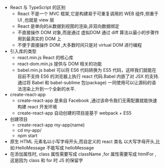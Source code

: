 <script src="https://cdn.bootcss.com/react/15.4.2/react.min.js"></script>
<script src="https://cdn.bootcss.com/react/15.4.2/react-dom.min.js"></script>
<script src="https://cdn.bootcss.com/babel-standalone/6.22.1/babel.min.js"></script>


* React 与 TypeScript 的区别
    * React 不是一个 MVC 框架,它是构建易于可重复调用的 WEB 组件,侧重于 UI ,也就是 view 层
    * React 是单向的从数据到视图的渲染,非双向数据绑定
    * 不直接操作 DOM 对象,而是通过 虚拟DOM 通过 diff 算法以最小的步骤作用到最真实的 DOM 上
    * 不便于直接操作 DOM ,大多数时间只是对 virtual DOM 进行编程
* 引入库的类型
    * react.min.js          React 的核心库
    * react-dom.min.js      提供与 DOM 相关的功能
    * babel.min.js          babel 可以将 ES6 代码转换为 ES5 代码，这样我们就能在目前不支持 ES6 的浏览器上执行 react 代码.Babel 内嵌了对 JSX 的支持.通过将 Babel 和 babel-sublime 包(package) 一同使用可以让源码的语法渲染上升到一个全新的水平.
* create-react-app 
    * create-react-app 是来自 Facebook ,通过该命令我们无需配置就能快速构建 react 开发环境
    * create-react-app 自动创建的项目是基于 webpack + ES5
*  创建项目
    * create-react-app  my-app(name)
    * cd my-app/
    * npm start
* 原生 HTML 元素名以小写字母开头,而自定义的 react 类名 以大写字母开头,比如:HelloMessage 不能写成 helloMessage
* 在添加属性时, class 属性需要写成 className ,for 属性需要写成 htmlFor , 这是因为 class 和 for 时 JS 的保留字